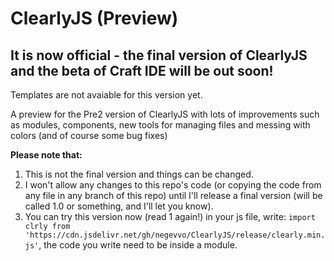# ClearlyJS (Preview)

## It is now official - the final version of ClearlyJS and the beta of Craft IDE will be out soon! 

Templates are not avaiable for this version yet.

A preview for the Pre2 version of ClearlyJS with lots of improvements such as modules, components, new tools for managing files and messing with colors (and of course some bug fixes)

**Please note that:**
1. This is not the final version and things can be changed.
2. I won't allow any changes to this repo's code \(or copying the code from any file in any branch of this repo\) until I'll release a final version \(will be called 1.0 or something, and I'll let you know\).
3. You can try this version now \(read 1 again!\) in your js file, write: `import clrly from 'https://cdn.jsdelivr.net/gh/negevvo/ClearlyJS/release/clearly.min.js'`, the code you write need to be inside a module.


